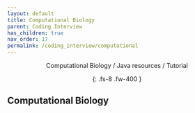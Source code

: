 ```yaml
---
layout: default
title: Computational Biology
parent: Coding Interview
has_children: true
nav_order: 17
permalink: /coding_interview/computational
---
```

<div align="center" markdown="1">
Computational Biology / Java resources / Tutorial

{: .fs-8 .fw-400 }
</div>

## Computational Biology